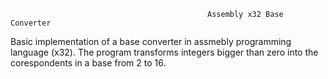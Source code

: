                                                 Assembly x32 Base Converter
                                           
Basic implementation of a base converter in assmebly programming language (x32). The program transforms integers bigger than zero into 
the corespondents in a base from 2 to 16.
